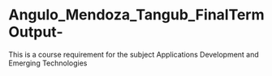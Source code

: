 # Angulo_Mendoza_Tangub_FinalTermOutput-
This is a course requirement for the subject Applications Development and Emerging Technologies

